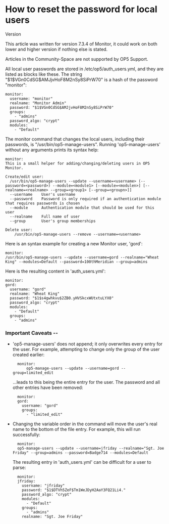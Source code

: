 # How to reset the password for local users

Version

This article was written for version 7.3.4 of Monitor, it could work on both lower and higher version if nothing else is stated.

Articles in the Community-Space are not supported by OP5 Support.

All local user passwords are stored in /etc/op5/auth\_users.yml, and they are listed as blocks like these. The string "\$1\$VGn0CdSG\$AMJjvHoF8M2nSy8SiPrW70" is a hash of the password "monitor":

    monitor:
      username: "monitor"
      realname: "Monitor Admin"
      password: "$1$VGn0CdSG$AMJjvHoF8M2nSy8SiPrW70"
      groups:
        - "admins"
      password_algo: "crypt"
      modules:
        - "Default"

The monitor command that changes the local users, including their passwords, is "/usr/bin/op5-manage-users". Running 'op5-manage-users' without any arguments prints its syntax help:

    monitor:
    This is a small helper for adding/changing/deleting users in OP5 Monitor.

    Create/edit user:
      /usr/bin/op5-manage-users --update --username=<username> (--password=<password>) --module=<module1> [--module=<modulen>] [--realname=<realname> --group=<group1> [--group=<groupn>]]
      --username    User's username
      --password    Password is only required if an authentication module that requires passwords is chosen
      --module      Authentication module that should be used for this user
      --realname    Full name of user
      --group       User's group memberships

    Delete user:
        /usr/bin/op5-manage-users --remove --username=<username>

Here is an syntax example for creating a new Monitor user, 'gord':

    monitor:
    /usr/bin/op5-manage-users --update --username=gord --realname="Wheat King" --modules=Default --password=100thMeridian --group=admins

Here is the resulting content in 'auth\_users.yml':

    monitor:
    gord:
      username: "gord"
      realname: "Wheat King"
      password: "$1$s4gwhkvu$2ZB0.yHVSkcxWUtxtuLYX0"
      password_algo: "crypt"
      modules:
        - "Default"
      groups:
        - "admins"

### Important Caveats --

- 'op5-manage-users' does not append; it only overwrites every entry for the user. For example, attempting to change only the group of the user created earlier:

        monitor:
            op5-manage-users --update --username=gord --group=limited_edit

    ...leads to this being the entire entry for the user. The password and all other entries have been removed:

        monitor:
        gord:
          username: "gord"
          groups:
            - "limited_edit"

- Changing the variable order in the command will move the user's real name to the bottom of the file entry. For example, this will run successfully:

        monitor:
        op5-manage-users --update --username=jfriday --realname="Sgt. Joe Friday" --group=admins --password=Badge714 --modules=Default

    The resulting entry in 'auth\_users.yml' can be difficult for a user to parse:

        monitor:
        jfriday:
          username: "jfriday"
          password: "$1$DTVh5ZeF$Tm1WeJDyH2AaY3FQ21Li4."
          password_algo: "crypt"
          modules:
            - "Default"
          groups:
            - "admins"
          realname: "Sgt. Joe Friday"
